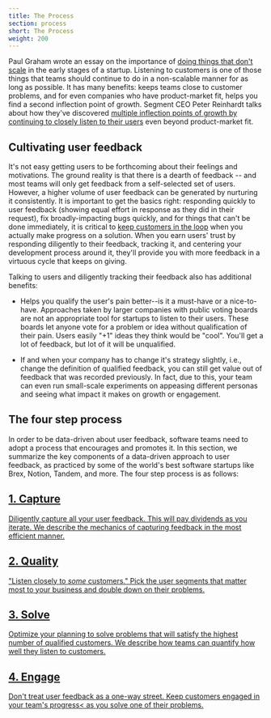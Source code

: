 ```yaml
---
title: The Process
section: process
short: The Process
weight: 200
---
```


Paul Graham wrote an essay on the importance of [doing things that don't scale](http://paulgraham.com/ds.html) in the early stages of a startup. Listening to customers is one of those things that teams should continue to do in a non-scalable manner for as long as possible. It has many benefits: keeps teams close to customer problems, and for even companies who have product-market fit, helps you find a second inflection point of growth. Segment CEO Peter Reinhardt talks about how they've discovered [multiple inflection points of growth by continuing to closely listen to their users](https://youtu.be/l-vfn97QTr0) even beyond product-market fit.

## Cultivating user feedback

It's not easy getting users to be forthcoming about their feelings and motivations. The ground reality is that there is a dearth of feedback -- and most teams will only get feedback from a self-selected set of users. However, a higher volume of user feedback can be generated by nurturing it consistently. It is important to get the basics right: responding quickly to user feedback (showing equal effort in response as they did in their request), fix broadly-impacting bugs quickly, and for things that can't be done immediately, it is critical to [keep customers in the loop](/process/engage-with-customers-about-their-feedback) when you actually make progress on a solution. When you earn users' trust by responding diligently to their feedback, tracking it, and centering your development process around it, they'll provide you with more feedback in a virtuous cycle that keeps on giving.

Talking to users and diligently tracking their feedback also has additional benefits:

- Helps you qualify the user's pain better--is it a must-have or a nice-to-have. Approaches taken by larger companies with public voting boards are not an appropriate tool for startups to listen to their users. These boards let anyone vote for a problem or idea without qualification of their pain. Users easily "+1" ideas they think would be "cool". You'll get a lot of feedback, but lot of it will be unqualified.

- If and when your company has to change it's strategy slightly, i.e., change the definition of qualified feedback, you can still get value out of feedback that was recorded previously. In fact, due to this, your team can even run small-scale experiments on appeasing different personas and seeing what impact it makes on growth or engagement.

## The four step process

In order to be data-driven about user feedback, software teams need to adopt a process that encourages and promotes it. In this section, we summarize the key components of a data-driven approach to user feedback, as practiced by some of the world's best software startups like Brex, Notion, Tandem, and more. The four step process is as follows:

<div class="grid grid-2">

<a href="/process/capture-feedback-diligently">
<div>
<h2>1. Capture</h2>
<p>
Diligently capture all your user feedback. This will pay dividends as you iterate. We describe the mechanics of capturing feedback in the most efficient manner.
</p>
</div>
</a>

<a href="/process/qualify-feedback-based-on-business-goals">
<div>
<h2>2. Quality</h2>
<p>
"Listen closely to <em>some</em> customers." Pick the user segments that matter most to your business and double down on their problems.
</p>
</div>
</a>

<a href="/process/solve-qualified-problems-every-week">
<div>
<h2>3. Solve</h2>
<p>
Optimize your planning to solve problems that will satisfy the highest number of qualified customers. We describe how teams can quantify how well they listen to customers.
</p>
</div>
</a>

<a href="/process/engage-with-customers-about-their-feedback">
<div>
<h2>4. Engage</h2>
<p>
Don't treat user feedback as a one-way street. Keep customers engaged in your team's progress< as you solve one of their problems.
</p>
</div>
</a>

</div>
